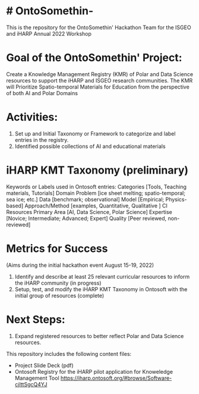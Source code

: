 # # OntoSomethin-
This is the repository for the OntoSomethin' Hackathon Team for the ISGEO and iHARP Annual 2022 Workshop

# Goal of the OntoSomethin' Project: 
Create a Knowledge Management Registry (KMR) of Polar and Data Science resources to support the iHARP and ISGEO research communities. 
The KMR will Prioritize Spatio-temporal Materials for Education from the perspective of both AI and Polar Domains

# Activities: 
1) Set up and Initial Taxonomy or Framework to categorize and label entries in the registry. 
2) Identified possible collections of AI and educational materials





# iHARP KMT Taxonomy (preliminary)
Keywords or Labels used in Ontosoft entries: 
Categories [Tools, Teaching materials, Tutorials]
Domain Problem [ice sheet melting; spatio-temporal; sea ice; etc.]
Data [benchmark; observational]
Model [Empirical; Physics-based]
Approach/Method [examples, Quantitative, Qualitative ]
CI Resources
Primary Area [AI, Data Science, Polar Science]
Expertise [Novice; Intermediate; Advanced; Expert]
Quality [Peer reviewed, non-reviewed]


# Metrics for Success 
(Aims during the initial hackathon event August 15-19, 2022)
1) Identify and describe at least 25 relevant curricular resources to inform the iHARP community (in progress)
2) Setup, test, and modify the iHARP KMT Taxonomy in Ontosoft with the initial group of resources (complete)

# Next Steps: 
1) Expand registered resources to better reflect Polar and Data Science resources. 



This repository includes the following content files: 
- Project Slide Deck (pdf)
- Ontosoft Registry for the iHARP pilot application for Knoweledge Management Tool
      https://iharp.ontosoft.org/#browse/Software-cjlttSgcQ4YJ
      
      
